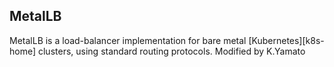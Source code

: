 MetalLB
-------

MetalLB is a load-balancer implementation for bare metal [Kubernetes][k8s-home]
clusters, using standard routing protocols. Modified by K.Yamato


